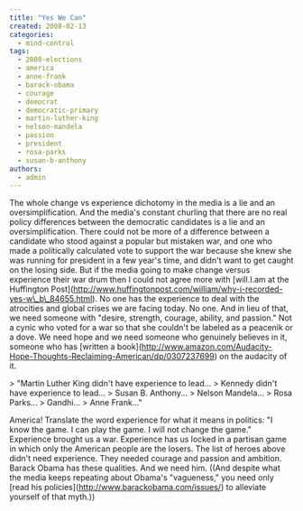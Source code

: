 ```yaml
---
title: "Yes We Can"
created: 2008-02-13
categories: 
  - mind-control
tags: 
  - 2008-elections
  - america
  - anne-frank
  - barack-obama
  - courage
  - democrat
  - democratic-primary
  - martin-luther-king
  - nelson-mandela
  - passion
  - president
  - rosa-parks
  - susan-b-anthony
authors: 
  - admin
---
```


The whole change vs experience dichotomy in the media is a lie and an oversimplification. And the media's constant churling that there are no real policy differences between the democratic candidates is a lie and an oversimplification. There could not be more of a difference between a candidate who stood against a popular but mistaken war, and one who made a politically calculated vote to support the war because she knew she was running for president in a few year's time, and didn't want to get caught on the losing side. But if the media going to make change versus experience their war drum then I could not agree more with \[will.I.am at the Huffington Post\](http://www.huffingtonpost.com/william/why-i-recorded-yes-w\_b\_84655.html). No one has the experience to deal with the atrocities and global crises we are facing today. No one. And in lieu of that, we need someone with "desire, strength, courage, ability, and passion." Not a cynic who voted for a war so that she couldn't be labeled as a peacenik or a dove. We need hope and we need someone who genuinely believes in it, someone who has \[written a book\](http://www.amazon.com/Audacity-Hope-Thoughts-Reclaiming-American/dp/0307237699) on the audacity of it.

\> "Martin Luther King didn't have experience to lead... > Kennedy didn't have experience to lead... > Susan B. Anthony... > Nelson Mandela... > Rosa Parks... > Gandhi... > Anne Frank..."

America! Translate the word experience for what it means in politics: "I know the game. I can play the game. I will not change the game." Experience brought us a war. Experience has us locked in a partisan game in which only the American people are the losers. The list of heroes above didn't need experience. They needed courage and passion and ambition. Barack Obama has these qualities. And we need him. ((And despite what the media keeps repeating about Obama's "vagueness," you need only \[read his policies\](http://www.barackobama.com/issues/) to alleviate yourself of that myth.))
